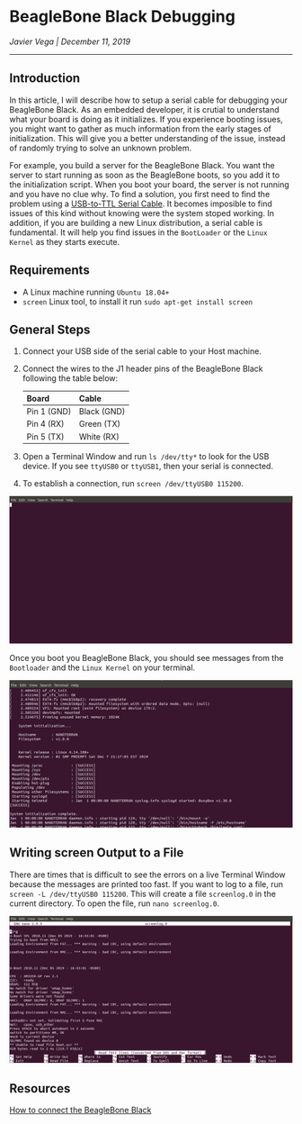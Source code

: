 # BeagleBone Black Debugging

_Javier Vega | December 11, 2019_

---

## Introduction
In this article, I will describe how to setup a serial cable for debugging your BeagleBone Black.
As an embedded developer, it is crutial to understand what your board is doing as it initializes.
If you experience booting issues, you might want to gather as much information from the early stages of initialization.
This will give you a better understanding of the issue, instead of randomly trying to solve an unknown problem.

For example, you build a server for the BeagleBone Black.
You want the server to start running as soon as the BeagleBone boots, so you add it to the initialization script.
When you boot your board, the server is not running and you have no clue why.
To find a solution, you first need to find the problem using a [USB-to-TTL Serial Cable](https://elinux.org/Beagleboard:BeagleBone_Black_Serial).
It becomes imposible to find issues of this kind without knowing were the system stoped working.
In addition, if you are building a new Linux distribution, a serial cable is fundamental.
It will help you find issues in the `BootLoader` or the `Linux Kernel` as they starts execute.

## Requirements
* A Linux machine running `Ubuntu 18.04+`
* `screen` Linux tool, to install it run `sudo apt-get install screen`

## General Steps
1. Connect your USB side of the serial cable to your Host machine.
2. Connect the wires to the J1 header pins of the BeagleBone Black following the table below:

	|    Board    |    Cable    |
	| ----------- | ----------- | 
	| Pin 1 (GND) | Black (GND) |
	| Pin 4 (RX)  |	Green (TX)  |
	| Pin 5 (TX)  |	White (RX)  |

3. Open a Terminal Window and run `ls /dev/tty*` to look for the USB device.
If you see `ttyUSB0` or `ttyUSB1`, then your serial is connected.

4. To establish a connection, run `screen /dev/ttyUSB0 115200`.

![Screen](attachments/screen.png)

Once you boot you BeagleBone Black, you should see messages from the `Bootloader` and the `Linux Kernel` on your terminal.

![Screen Running](attachments/ScreenRunning.png)


## Writing screen Output to a File
There are times that is difficult to see the errors on a live Terminal Window because the messages are printed too fast.
If you want to log to a file, run `screen -L /dev/ttyUSB0 115200`.
This will create a file `screenlog.0` in the current directory.
To open the file, run `nano screenlog.0`.

![Nano](attachments/Nano.png)

## Resources
[How to connect the BeagleBone Black](https://www.dummies.com/computers/beaglebone/how-to-connect-the-beaglebone-black-via-serial-over-usb/)